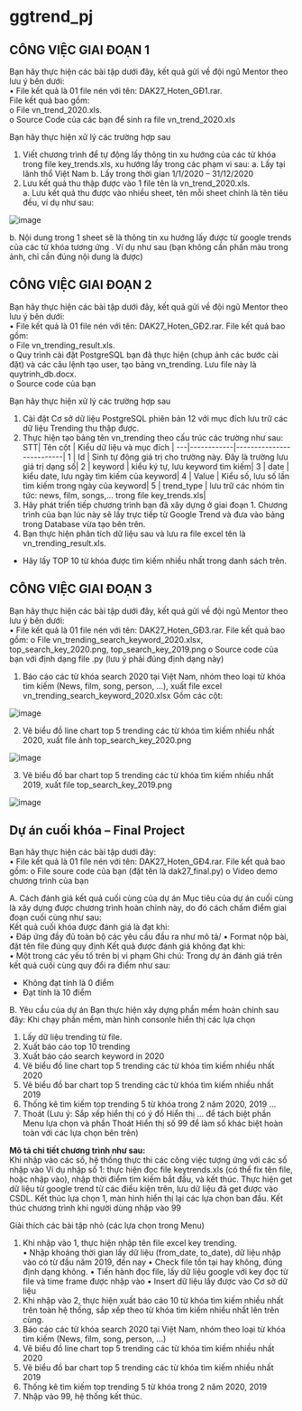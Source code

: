 # ggtrend_pj

## CÔNG VIỆC GIAI ĐOẠN 1

Bạn hãy thực hiện các bài tập dưới đây, kết quả gửi về đội ngũ Mentor theo lưu ý bên dưới:<br>
•	File kết quả là 01 file nén với tên: DAK27_Hoten_GĐ1.rar.<br>
File kết quả bao gồm:<br>
  o	File vn_trend_2020.xls. <br>
  o	Source Code của các bạn để sinh ra file vn_trend_2020.xls

Bạn hãy thực hiện xử lý các trường hợp sau
1.	Viết chương trình để tự động lấy thông tin xu hướng của các từ khóa trong file key_trends.xls, xu hướng lấy trong các phạm vi sau:
a.	Lấy tại lãnh thổ Việt Nam
b.	Lấy trong thời gian 1/1/2020 – 31/12/2020
2.	Lưu kết quả thu thập được vào 1 file tên là vn_trend_2020.xls.<br>
a.	Lưu kết quả thu được vào nhiều sheet, tên mỗi sheet chính là tên tiêu đều, ví dụ như sau:

 ![image](https://user-images.githubusercontent.com/75520765/135628216-2ac86f5c-f4c8-43bc-8b30-71ce2ced5d5f.png)
 
b.	Nội dung trong 1 sheet sẽ là thông tin xu hướng lấy được từ google trends của các từ khóa tương ứng . Ví dụ như sau (bạn không cần phần màu trong ảnh, chỉ cần đúng nội dung là được)

## CÔNG VIỆC GIAI ĐOẠN 2

Bạn hãy thực hiện các bài tập dưới đây, kết quả gửi về đội ngũ Mentor theo lưu ý bên dưới:<br>
• File kết quả là 01 file nén với tên: DAK27_Hoten_GĐ2.rar. File kết quả bao gồm:<br>
    o	File vn_trending_result.xls.<br>
    o	Quy trình cài đặt PostgreSQL bạn đã thực hiện (chụp ảnh các bước cài đặt) và các câu lệnh tạo user, tạo bảng vn_trending. Lưu file này là quytrinh_db.docx.<br>
    o	Source code của bạn

Bạn hãy thực hiện xử lý các trường hợp sau<br>
1. Cài đặt Cơ sở dữ liệu PostgreSQL phiên bản 12 với mục đích lưu trữ các dữ liệu Trending thu thập được.
2. Thực hiện tạo bảng tên vn_trending theo cấu trúc các trường như sau:
	STT|	Tên cột	| Kiểu dữ liệu và mục đích |
	---|------------|--------------------------|
	1  |	Id	| Sinh tự động giá trị cho trường này. Đây là trường lưu giá trị dạng số|
	2  |	keyword	| kiểu ký tự, lưu keyword tìm kiếm|
	3  |	date	| kiểu date, lưu ngày tìm kiếm của keyword|
	4  |	Value	| Kiểu số, lưu số lần tìm kiếm trong ngày của keyword|
	5  | trend_type	| lưu trữ các nhóm tin tức: news, film, songs,... trong file key_trends.xls|
3. Hãy phát triển tiếp chương trình bạn đã xây dựng ở giai đoạn 1. 
Chương trình của bạn lúc này sẽ lấy trực tiếp từ Google Trend và đưa vào bảng trong Database vừa tạo bên trên.
4. Bạn thực hiện phân tích dữ liệu sau và lưu ra file excel tên là vn_trending_result.xls.
- Hãy lấy TOP 10 từ khóa được tìm kiếm nhiều nhất trong danh sách trên.

## CÔNG VIỆC GIAI ĐOẠN 3

Bạn hãy thực hiện các bài tập dưới đây, kết quả gửi về đội ngũ Mentor theo lưu ý bên dưới:<br>
•	File kết quả là 01 file nén với tên: DAK27_Hoten_GĐ3.rar. File kết quả bao gồm:
    o	File vn_trending_search_keyword_2020.xlsx, top_search_key_2020.png, top_search_key_2019.png
    o	Source code của bạn với định dạng file .py  (lưu ý phải đúng định dạng này)

1. Báo cáo các từ khóa search 2020 tại Việt Nam, nhóm theo loại từ khóa tìm kiếm (News, film, song, person, ...), xuất file excel vn_trending_search_keyword_2020.xlsx
	Gồm các cột:<br>
  
![image](https://user-images.githubusercontent.com/75520765/135628766-f32e7f59-1419-4ba9-895a-4916ce8ea288.png)

2. Vẽ biểu đồ line chart top 5 trending các từ khóa tìm kiếm nhiều nhất 2020, xuất file ảnh top_search_key_2020.png

![image](https://user-images.githubusercontent.com/75520765/135628808-945e059a-6aa0-4bc8-b013-100bba66366d.png)
 
3. Vẽ biểu đồ bar chart top 5 trending các từ khóa tìm kiếm nhiều nhất 2019, xuất file top_search_key_2019.png

![image](https://user-images.githubusercontent.com/75520765/135628842-e3ad5823-a487-4b07-8feb-25e62d44cfbe.png)

## Dự án cuối khóa – Final Project
Bạn hãy thực hiện các bài tập dưới đây:<br>
• File kết quả là 01 file nén với tên: DAK27_Hoten_GĐ4.rar. File kết quả bao gồm:
	o File soure code của bạn (đặt tên là dak27_final.py)
	o Video demo chương trình của bạn 


A.	Cách đánh giá kết quả cuối cùng của dự án 
Mục tiêu của dự án cuối cùng là xây dựng được chương trình hoàn chỉnh này, do đó cách chấm điểm giai đoạn cuối cùng như sau:<br>
Kết quả cuối khóa được đánh giá là đạt khi:<br>
•	Đáp ứng đầy đủ toàn bộ các yêu cầu đầu ra như mô tả/
•	Format nộp bài, đặt tên file đúng quy định
Kết quả được đánh giá không đạt khi:<br>
•	Một trong các yếu tố trên bị vi phạm
Ghi chú: Trong dự án đánh giá trên kết quả cuối cùng quy đổi ra điểm như sau:
-	Không đạt tính là 0 điểm
-	Đạt tính là 10 điểm
 
B.	Yêu cầu của dự án 
Bạn thực hiện xây dựng phần mềm hoàn chỉnh sau đây:
Khi chạy phần mềm, màn hình consonle hiển thị các lựa chọn
1. Lấy dữ liệu trending từ file. 
2. Xuất báo cáo top 10 trending
3. Xuất báo cáo search keyword in 2020
4. Vẽ biểu đồ line chart top 5 trending các từ khóa tìm kiếm nhiều nhất 2020
5. Vẽ biểu đồ bar chart top 5 trending các từ khóa tìm kiếm nhiều nhất 2019
6. Thống kê tìm kiếm top trending 5 từ khóa trong 2 năm 2020, 2019
...
99. Thoát
(Lưu ý: Sắp xếp hiển thị có ý đồ
Hiển thị … để tách biệt phần Menu lựa chọn và phần Thoát
Hiển thị số 99 để làm số khác biệt hoàn toàn với các lựa chọn bên trên)

**Mô tả chi tiết chương trình như sau:**<br> 
Khi nhập vào các số, hệ thống thực thi các công việc tượng ứng với các số nhập vào
Ví dụ nhập số 1: thực hiện đọc file keytrends.xls (có thể fix tên file, hoặc nhập vào), nhập thời điểm tìm kiếm bắt đầu, và kết thúc. Thực hiện get dữ liệu từ google trend từ các điều kiện trên, lưu dữ liệu đã get được vào CSDL. 
Kết thúc lựa chọn 1, màn hình hiển thị lại các lựa chọn ban đầu. 
Kết thúc chương trình khi người dùng nhập vào 99

Giải thích các bài tập nhỏ (các lựa chọn trong Menu)<br>
1. Khi nhập vào 1, thực hiện nhập tên file excel key trending.<br>
•	Nhập khoảng thời gian lấy dữ liệu (from_date, to_date), dữ liệu nhập vào có từ đầu năm 2019, đến nay
•	Check file tồn tại hay không, đúng định dạng không.
•	Tiến hành đọc file, lấy dữ liệu google với key đọc từ file và time frame được nhập vào
•	Insert dữ liệu lấy được vào Cơ sở dữ liệu
2. Khi nhập vào 2, thực hiện xuất báo cáo 10 từ khóa tìm kiếm nhiều nhất trên toàn hệ thống, sắp xếp theo từ khóa tìm kiếm nhiều nhất lên trên cùng.
3. Báo cáo các từ khóa search 2020 tại Việt Nam, nhóm theo loại từ khóa tìm kiếm (News, film, song, person, ...)
4. Vẽ biểu đồ line chart top 5 trending các từ khóa tìm kiếm nhiều nhất 2020
5. Vẽ biểu đồ bar chart top 5 trending các từ khóa tìm kiếm nhiều nhất 2019
6. Thống kê tìm kiếm top trending 5 từ khóa trong 2 năm 2020, 2019
99. Nhập vào 99, hệ thống kết thúc.	


